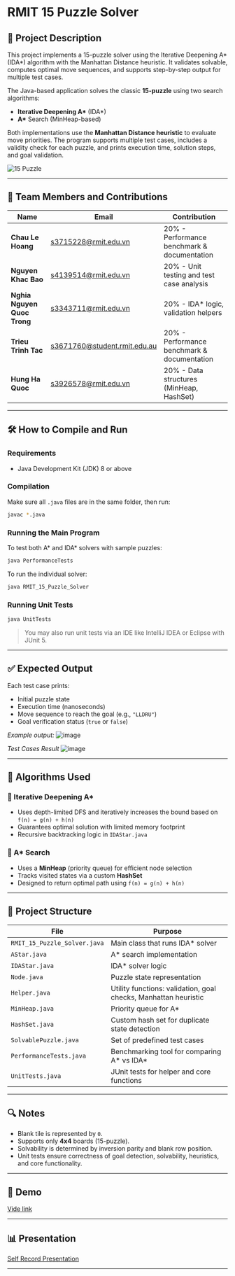
# RMIT 15 Puzzle Solver

## 📌 Project Description

This project implements a 15-puzzle solver using the Iterative Deepening A* (IDA*) algorithm with the Manhattan Distance heuristic. It validates solvable, computes optimal move sequences, and supports step-by-step output for multiple test cases.

The Java-based application solves the classic **15-puzzle** using two search algorithms:

- **Iterative Deepening A\*** (IDA\*)
- **A\*** Search (MinHeap-based)

Both implementations use the **Manhattan Distance heuristic** to evaluate move priorities. The program supports multiple test cases, includes a validity check for each puzzle, and prints execution time, solution steps, and goal validation.

![15 Puzzle](https://github.com/user-attachments/assets/6c29879c-3d75-43b9-ad62-c4d482ed602e)

---

## 👥 Team Members and Contributions

| Name                                | Email                              | Contribution             |
|-------------------------------------|------------------------------------|--------------------------|
| **Chau Le Hoang**                   | s3715228@rmit.edu.vn               | 20% - Performance benchmark & documentation |
| **Nguyen Khac Bao**                 | s4139514@rmit.edu.vn               | 20% - Unit testing and test case analysis|
| **Nghia Nguyen Quoc Trong**         | s3343711@rmit.edu.vn               | 20% - IDA\* logic, validation helpers|
| **Trieu Trinh Tac**                 | s3671760@student.rmit.edu.au       | 20% - Performance benchmark & documentation |
| **Hung Ha Quoc**                    | s3926578@rmit.edu.vn               | 20% - Data structures (MinHeap, HashSet) |

---

## 🛠 How to Compile and Run

### Requirements
- Java Development Kit (JDK) 8 or above

### Compilation
Make sure all `.java` files are in the same folder, then run:

```bash
javac *.java
```

### Running the Main Program
To test both A\* and IDA\* solvers with sample puzzles:

```bash
java PerformanceTests
```

To run the individual solver:

```bash
java RMIT_15_Puzzle_Solver
```

### Running Unit Tests

```bash
java UnitTests
```

> You may also run unit tests via an IDE like IntelliJ IDEA or Eclipse with JUnit 5.

---

## ✅ Expected Output

Each test case prints:
- Initial puzzle state
- Execution time (nanoseconds)
- Move sequence to reach the goal (e.g., `"LLDRU"`)
- Goal verification status (`true` or `false`)

_Example output:_
![image](https://github.com/user-attachments/assets/000f3b9e-109b-4ce6-8bfc-cafa7d881874)


_Test Cases Result_
![image](https://github.com/user-attachments/assets/797208b0-6ddf-4a1a-8d5f-cb6e93aecd4f)


---

## 🧠 Algorithms Used

### 🔹 Iterative Deepening A\*
- Uses depth-limited DFS and iteratively increases the bound based on `f(n) = g(n) + h(n)`
- Guarantees optimal solution with limited memory footprint
- Recursive backtracking logic in `IDAStar.java`

### 🔹 A\* Search
- Uses a **MinHeap** (priority queue) for efficient node selection
- Tracks visited states via a custom **HashSet**
- Designed to return optimal path using `f(n) = g(n) + h(n)`

---

## 📂 Project Structure

| File                   | Purpose |
|------------------------|---------|
| `RMIT_15_Puzzle_Solver.java` | Main class that runs IDA\* solver |
| `AStar.java`           | A\* search implementation |
| `IDAStar.java`         | IDA\* solver logic |
| `Node.java`            | Puzzle state representation |
| `Helper.java`          | Utility functions: validation, goal checks, Manhattan heuristic |
| `MinHeap.java`         | Priority queue for A\* |
| `HashSet.java`         | Custom hash set for duplicate state detection |
| `SolvablePuzzle.java`  | Set of predefined test cases |
| `PerformanceTests.java`| Benchmarking tool for comparing A\* vs IDA\* |
| `UnitTests.java`       | JUnit tests for helper and core functions |

---

## 🔍 Notes

- Blank tile is represented by `0`.
- Supports only **4x4** boards (15-puzzle).
- Solvability is determined by inversion parity and blank row position.
- Unit tests ensure correctness of goal detection, solvability, heuristics, and core functionality.

---

## 🎥 Demo
[Vide link](xxx)

---

## 📊 Presentation
[Self Record Presentation](xxx)

---
